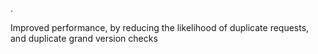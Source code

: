 .

Improved performance, by reducing the likelihood of duplicate requests, and duplicate grand version checks